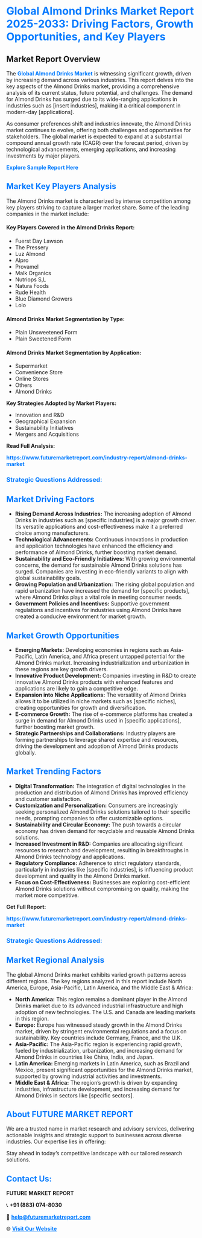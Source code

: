 <h1 style="color: #007BFF;">Global Almond Drinks Market Report 2025-2033: Driving Factors, Growth Opportunities, and Key Players</h1>

<section id="overview">
<h2>Market Report Overview</h2>
<p>The <a href="https://www.futuremarketreport.com/industry-report/almond-drinks-market" style="color: #007BFF; text-decoration: none;"><strong>Global Almond Drinks Market</strong></a> is witnessing significant growth, driven by increasing demand across various industries. This report delves into the key aspects of the Almond Drinks market, providing a comprehensive analysis of its current status, future potential, and challenges. The demand for Almond Drinks has surged due to its wide-ranging applications in industries such as [insert industries], making it a critical component in modern-day [applications].</p>
<p>As consumer preferences shift and industries innovate, the Almond Drinks market continues to evolve, offering both challenges and opportunities for stakeholders. The global market is expected to expand at a substantial compound annual growth rate (CAGR) over the forecast period, driven by technological advancements, emerging applications, and increasing investments by major players.</p>
</section>

<section id="overview">
<p><a href="https://www.futuremarketreport.com/request-sample/reportId=107954" style="color: #007BFF; text-decoration: none;"><strong>Explore Sample Report Here</strong></a></p>
</section>

<section id="key-players">
<h2 style="color: #007BFF;">Market Key Players Analysis</h2>
<p>The Almond Drinks market is characterized by intense competition among key players striving to capture a larger market share. Some of the leading companies in the market include:</p>
<h4>Key Players Covered in the Almond Drinks Report:</h4>
<ul><li>Fuerst Day Lawson</li><li>The Pressery</li><li>Luz Almond</li><li>Alpro</li><li>Provamel</li><li>Malk Organics</li><li>Nutriops S,L</li><li>Natura Foods</li><li>Rude Health</li><li>Blue Diamond Growers</li><li>Lolo</li></ul>
<h4>Almond Drinks Market Segmentation by Type:</h4>
<ul><li>Plain Unsweetened Form</li><li>Plain Sweetened Form</li></ul>

<h4>Almond Drinks Market Segmentation by Application:</h4>
<ul><li>Supermarket</li><li>Convenience Store</li><li>Online Stores</li><li>Others</li><li>Almond Drinks</li></ul>
<p><strong>Key Strategies Adopted by Market Players:</strong></p>
<ul>
<li>Innovation and R&D</li>
<li>Geographical Expansion</li>
<li>Sustainability Initiatives</li>
<li>Mergers and Acquisitions</li>
</ul>
</section>

<section>
<p><strong>Read Full Analysis: </strong></p><a href="https://www.futuremarketreport.com/industry-report/almond-drinks-market" style="color: #007BFF; text-decoration: none;"><strong>https://www.futuremarketreport.com/industry-report/almond-drinks-market</strong></a>
<h3 style="color: #007BFF;">Strategic Questions Addressed:</h3>
</section>

<section id="driving-factors">
<h2 style="color: #007BFF;">Market Driving Factors</h2>
<ul>
<li><strong>Rising Demand Across Industries:</strong> The increasing adoption of Almond Drinks in industries such as [specific industries] is a major growth driver. Its versatile applications and cost-effectiveness make it a preferred choice among manufacturers.</li>
<li><strong>Technological Advancements:</strong> Continuous innovations in production and application technologies have enhanced the efficiency and performance of Almond Drinks, further boosting market demand.</li>
<li><strong>Sustainability and Eco-Friendly Initiatives:</strong> With growing environmental concerns, the demand for sustainable Almond Drinks solutions has surged. Companies are investing in eco-friendly variants to align with global sustainability goals.</li>
<li><strong>Growing Population and Urbanization:</strong> The rising global population and rapid urbanization have increased the demand for [specific products], where Almond Drinks plays a vital role in meeting consumer needs.</li>
<li><strong>Government Policies and Incentives:</strong> Supportive government regulations and incentives for industries using Almond Drinks have created a conducive environment for market growth.</li>
</ul>
</section>

<section id="growth-opportunities">
<h2 style="color: #007BFF;">Market Growth Opportunities</h2>
<ul>
<li><strong>Emerging Markets:</strong> Developing economies in regions such as Asia-Pacific, Latin America, and Africa present untapped potential for the Almond Drinks market. Increasing industrialization and urbanization in these regions are key growth drivers.</li>
<li><strong>Innovative Product Development:</strong> Companies investing in R&D to create innovative Almond Drinks products with enhanced features and applications are likely to gain a competitive edge.</li>
<li><strong>Expansion into Niche Applications:</strong> The versatility of Almond Drinks allows it to be utilized in niche markets such as [specific niches], creating opportunities for growth and diversification.</li>
<li><strong>E-commerce Growth:</strong> The rise of e-commerce platforms has created a surge in demand for Almond Drinks used in [specific applications], further boosting market growth.</li>
<li><strong>Strategic Partnerships and Collaborations:</strong> Industry players are forming partnerships to leverage shared expertise and resources, driving the development and adoption of Almond Drinks products globally.</li>
</ul>
</section>

<section id="trending-factors">
<h2 style="color: #007BFF;">Market Trending Factors</h2>
<ul>
<li><strong>Digital Transformation:</strong> The integration of digital technologies in the production and distribution of Almond Drinks has improved efficiency and customer satisfaction.</li>
<li><strong>Customization and Personalization:</strong> Consumers are increasingly seeking personalized Almond Drinks solutions tailored to their specific needs, prompting companies to offer customizable options.</li>
<li><strong>Sustainability and Circular Economy:</strong> The push towards a circular economy has driven demand for recyclable and reusable Almond Drinks solutions.</li>
<li><strong>Increased Investment in R&D:</strong> Companies are allocating significant resources to research and development, resulting in breakthroughs in Almond Drinks technology and applications.</li>
<li><strong>Regulatory Compliance:</strong> Adherence to strict regulatory standards, particularly in industries like [specific industries], is influencing product development and quality in the Almond Drinks market.</li>
<li><strong>Focus on Cost-Effectiveness:</strong> Businesses are exploring cost-efficient Almond Drinks solutions without compromising on quality, making the market more competitive.</li>
</ul>
</section>

<section>
<p><strong>Get Full Report: </strong></p><a href="https://www.futuremarketreport.com/industry-report/almond-drinks-market" style="color: #007BFF; text-decoration: none;"><strong>https://www.futuremarketreport.com/industry-report/almond-drinks-market</strong></a>
<h3 style="color: #007BFF;">Strategic Questions Addressed:</h3>
</section>


<section id="regional-analysis">
<h2 style="color: #007BFF;">Market Regional Analysis</h2>
<p>The global Almond Drinks market exhibits varied growth patterns across different regions. The key regions analyzed in this report include North America, Europe, Asia-Pacific, Latin America, and the Middle East & Africa:</p>
<ul>
<li><strong>North America:</strong> This region remains a dominant player in the Almond Drinks market due to its advanced industrial infrastructure and high adoption of new technologies. The U.S. and Canada are leading markets in this region.</li>
<li><strong>Europe:</strong> Europe has witnessed steady growth in the Almond Drinks market, driven by stringent environmental regulations and a focus on sustainability. Key countries include Germany, France, and the U.K.</li>
<li><strong>Asia-Pacific:</strong> The Asia-Pacific region is experiencing rapid growth, fueled by industrialization, urbanization, and increasing demand for Almond Drinks in countries like China, India, and Japan.</li>
<li><strong>Latin America:</strong> Emerging markets in Latin America, such as Brazil and Mexico, present significant opportunities for the Almond Drinks market, supported by growing industrial activities and investments.</li>
<li><strong>Middle East & Africa:</strong> The region’s growth is driven by expanding industries, infrastructure development, and increasing demand for Almond Drinks in sectors like [specific sectors].</li>
</ul>
</section>

<footer>
<h2 style="color: #007BFF;">About FUTURE MARKET REPORT</h2>
<p>We are a trusted name in market research and advisory services, delivering actionable insights and strategic support to businesses across diverse industries. Our expertise lies in offering:</p>

<p>Stay ahead in today’s competitive landscape with our tailored research solutions.</p>

<h2 style="color: #007BFF;">Contact Us:</h2>
<p><strong>FUTURE MARKET REPORT</strong></p>
<p>📞 <strong>+91 (883) 074-8030</strong></p>
<p>📧 <strong><a href="mailto:help@futuremarketreport.com" style="color: #007BFF;">help@futuremarketreport.com</a></strong></p>
<p>🌐 <strong><a href="https://www.futuremarketreport.com/" style="color: #007BFF;">Visit Our Website</a></strong></p>
</footer>